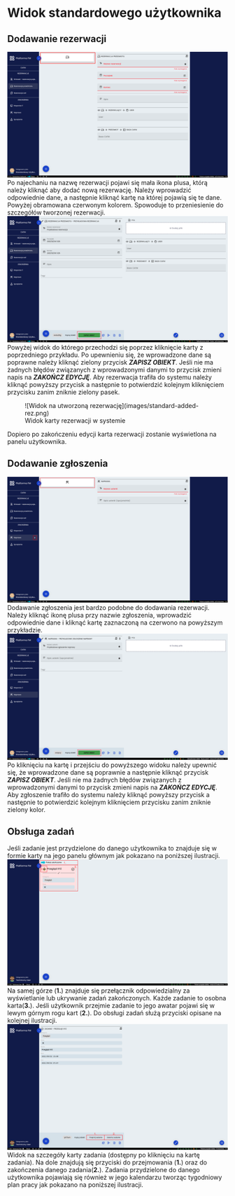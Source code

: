 # Widok standardowego użytkownika

## Dodawanie rezerwacji 
![Widok dodawnia nowej rezerwacji](images/standard-add-rez.png)
Po najechaniu na nazwę rezerwacji pojawi się mała ikona plusa, którą należy kliknąć aby dodać nową rezerwację. Należy
wprowadzić odpowiednie dane, a następnie kliknąć kartę na której pojawią się te dane. Powyżej obramowana czerwonym
kolorem. Spowoduje to przeniesienie do szczegółów tworzonej rezerwacji. 
![Widok szczegółów dodawania nowej rezerwacji](images/standard-rez-szczeg.png)
Powyżej widok do którego przechodzi się poprzez kliknięcie karty z poprzedniego przykładu. Po upewnieniu się, że
wprowadzone dane są poprawne należy kliknąć zielony przycisk ***ZAPISZ OBIEKT***. Jeśli nie ma żadnych błędów związanych
z wprowadzonymi danymi to przycisk zmieni napis na ***ZAKOŃCZ EDYCJĘ***. Aby rezerwacja trafiła do systemu należy kliknąć
powyższy przycisk a następnie to potwierdzić kolejnym kliknięciem przycisku zanim zniknie zielony pasek.
<figure markdown>
  ![Widok na utworzoną rezerwację](images/standard-added-rez.png)
  <figcaption>Widok karty rezerwacji w systemie</figcaption>
</figure>
Dopiero po zakończeniu edycji karta rezerwacji zostanie wyświetlona na panelu użytkownika. 

## Dodawanie zgłoszenia
![Widok dodawnia nowego zgłoszenia](images/standard-zglosz-1.png)
Dodawanie zgłoszenia jest bardzo podobne do dodawania rezerwacji. Należy kliknąć ikonę plusa przy nazwie zgłoszenia,
wprowadzić odpowiednie dane i kliknąć kartę zaznaczoną na czerwono na powyższym przykładzie.
![Widok tworzenia nowego zgłoszenia](images/standard-zglosz-2.png)
Po kliknięciu na kartę i przejściu do powyższego widoku należy upewnić się, że wprowadzone dane są poprawnie a następnie
kliknąć przycisk ***ZAPISZ OBIEKT***. Jeśli nie ma żadnych błędów związanych z wprowadzonymi danymi to przycisk zmieni
napis na ***ZAKOŃCZ EDYCJĘ***. Aby zgłoszenie trafiło do systemu należy kliknąć powyższy przycisk a następnie to
potwierdzić kolejnym kliknięciem przycisku zanim zniknie zielony kolor.

## Obsługa zadań
Jeśli zadanie jest przydzielone do danego użytkownika to znajduje się w formie karty na jego panelu głównym jak pokazano
na poniższej ilustracji.
![Widok na dashboard użytkownika](images/standard-zadanie-1.png)
Na samej górze (**1.**) znajduje się przełącznik odpowiedzialny za wyświetlanie lub ukrywanie zadań zakończonych. Każde
zadanie to osobna karta(**3.**). Jeśli użytkownik przejmie zadanie to jego awatar pojawi się w lewym górnym rogu kart
(**2.**). Do obsługi zadań służą przyciski opisane na kolejnej ilustracji.
![Widok na dashboard użytkownika](images/standard-zadanie-2.png)
Widok na szczegóły karty zadania (dostępny po kliknięciu na kartę zadania). Na dole znajdują się przyciski do przejmowania
(**1.**) oraz do zakończenia danego zadania(**2.**). Zadania przydzielone do danego użytkownika pojawiają się również w
jego kalendarzu tworząc tygodniowy plan pracy jak pokazano na poniższej ilustracji.
